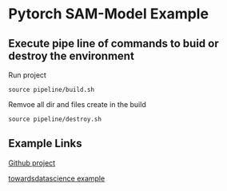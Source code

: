 # Pytorch SAM-Model Example

## Execute pipe line of commands to buid or destroy the environment

Run project

```
source pipeline/build.sh
```

Remvoe all dir and files create in the build

```
source pipeline/destroy.sh
```

## Example Links

[Github project](https://github.com/facebookresearch/segment-anything)

[towardsdatascience example](https://towardsdatascience.com/see-what-you-sam-4eea9ad9a5de)